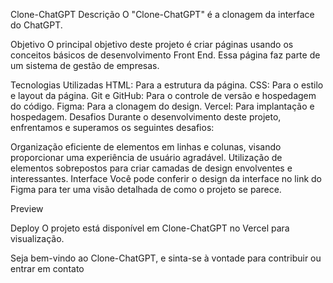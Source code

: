 Clone-ChatGPT
Descrição
O "Clone-ChatGPT" é a clonagem da interface do ChatGPT.

Objetivo
O principal objetivo deste projeto é criar páginas usando os conceitos básicos de desenvolvimento Front End. Essa página faz parte de um sistema de gestão de empresas.

Tecnologias Utilizadas
HTML: Para a estrutura da página.
CSS: Para o estilo e layout da página.
Git e GitHub: Para o controle de versão e hospedagem do código.
Figma: Para a clonagem do design.
Vercel: Para implantação e hospedagem.
Desafios
Durante o desenvolvimento deste projeto, enfrentamos e superamos os seguintes desafios:

Organização eficiente de elementos em linhas e colunas, visando proporcionar uma experiência de usuário agradável.
Utilização de elementos sobrepostos para criar camadas de design envolventes e interessantes.
Interface
Você pode conferir o design da interface no link do Figma para ter uma visão detalhada de como o projeto se parece.

Preview


Deploy
O projeto está disponível em Clone-ChatGPT no Vercel para visualização.

Seja bem-vindo ao Clone-ChatGPT, e sinta-se à vontade para contribuir ou entrar em contato 
